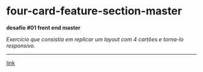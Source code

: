 # four-card-feature-section-master

 **desafio #01 front end master**
 
 *Exercício que consistia em replicar um layout com 4 cartões e torna-lo responsivo.*
 
 ---
 [link](https://montalvas.github.io/four-card-feature-section-master/) 
